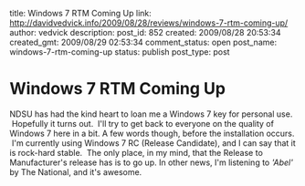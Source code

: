 title: Windows 7 RTM Coming Up
link: http://davidvedvick.info/2009/08/28/reviews/windows-7-rtm-coming-up/
author: vedvick
description: 
post_id: 852
created: 2009/08/28 20:53:34
created_gmt: 2009/08/29 02:53:34
comment_status: open
post_name: windows-7-rtm-coming-up
status: publish
post_type: post

# Windows 7 RTM Coming Up

NDSU has had the kind heart to loan me a Windows 7 key for personal use.  Hopefully it turns out.  I'll try to get back to everyone on the quality of Windows 7 here in a bit. A few words though, before the installation occurs.  I'm currently using Windows 7 RC (Release Candidate), and I can say that it is rock-hard stable.  The only place, in my mind, that the Release to Manufacturer's release has is to go up. In other news, I'm listening to _'Abel'_ by The National, and it's awesome.